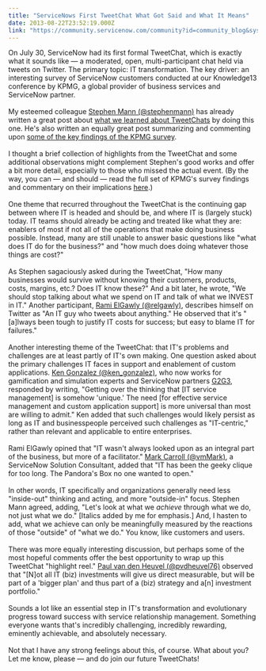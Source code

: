 ```yaml
---
title: "ServiceNows First TweetChat What Got Said and What It Means"
date: 2013-08-22T23:52:19.000Z
link: "https://community.servicenow.com/community?id=community_blog&sys_id=828da669dbd0dbc01dcaf3231f961936"
---
```

<p>On July 30, ServiceNow had its first formal TweetChat, which is exactly what it sounds like — a moderated, open, multi-participant chat held via tweets on Twitter. The primary topic: IT transformation. The key driver: an interesting survey of ServiceNow customers conducted at our Knowledge13 conference by KPMG, a global provider of business services and ServiceNow partner.<br/><br/>My esteemed colleague <a title="k-external-small" class="jive-link-external-small" href="http://www.twitter.com/stephenmann" rel="nofollow" target="_blank">Stephen Mann (@stephenmann)</a> has already written a great post about <a title="k-external-small" class="jive-link-external-small" href="%20http://community.servicenow.com/blog/stephenmann/10-tweet-chat-tips-social-learnings-first-kpmgservicenow-tweet-chat?destination=node/18328" rel="nofollow" target="_blank">what we learned about TweetChats</a> by doing this one. He's also written an equally great post summarizing and commenting upon <a title="k-external-small" class="jive-link-external-small" href="%20http://community.servicenow.com/blog/stephenmann/growing-use-itsm-and-itil-outside-it-organization-and-other-statistics" rel="nofollow" target="_blank">some of the key findings of the KPMG survey</a>. <br/><br/>I thought a brief collection of highlights from the TweetChat and some additional observations might complement Stephen's good works and offer a bit more detail, especially to those who missed the actual event. (By the way, you can — and should — read the full set of KPMG's survey findings and commentary on their implications <a title="k-external-small" class="jive-link-external-small" href="%20http://www.kpmginfo.com/NDPPS/eSolutions/187084_K13Results/index.html" rel="nofollow" target="_blank">here</a>.)<br/><br/>One theme that recurred throughout the TweetChat is the continuing gap between where IT is headed and should be, and where IT is (largely stuck) today. IT teams should already be acting and treated like what they are: enablers of most if not all of the operations that make doing business possible. Instead, many are still unable to answer basic questions like "what does IT do for the business?" and "how much does doing whatever those things are cost?"<br/><br/>As Stephen sagaciously asked during the TweetChat, "How many businesses would survive without knowing their customers, products, costs, margins, etc.? Does IT know these?" And a bit later, he wrote, "We should stop talking about what we spend on IT and talk of what we INVEST in IT." Another participant, <a title="k-external-small" class="jive-link-external-small" href="http://www.twitter.com/relgawly" rel="nofollow" target="_blank">Rami ElGawly (@relgawly)</a>, describes himself on Twitter as "An IT guy who tweets about anything." He observed that it's "[a]lways been tough to justify IT costs for success; but easy to blame IT for failures."<br/><br/>Another interesting theme of the TweetChat: that IT's problems and challenges are at least partly of IT's own making. One question asked about the primary challenges IT faces in support and enablement of custom applications. <a title="k-external-small" class="jive-link-external-small" href="http://www.twitter.com/ken_gonzalez" rel="nofollow" target="_blank">Ken Gonzalez (@ken_gonzalez)</a>, who now works for gamification and simulation experts and ServiceNow partners <a title="k-external-small" class="jive-link-external-small" href="http://www.g2g3.com" rel="nofollow" target="_blank">G2G3</a>, responded by writing, "Getting over the thinking that [IT service management] is somehow 'unique.' The need [for effective service management and custom application support] is more universal than most are willing to admit." Ken added that such challenges would likely persist as long as IT and businesspeople perceived such challenges as "IT-centric," rather than relevant and applicable to entire enterprises.<br/><br/>Rami ElGawly opined that "IT wasn't always looked upon as an integral part of the business, but more of a facilitator." <a title="k-external-small" class="jive-link-external-small" href="http://www.twitter.com/vmMark" rel="nofollow" target="_blank">Mark Carroll (@vmMark)</a>, a ServiceNow Solution Consultant, added that "IT has been the geeky clique for too long. The Pandora's Box no one wanted to open."<br/><br/>In other words, IT specifically and organizations generally need less "inside-out" thinking and acting, and more "outside-in" focus. Stephen Mann agreed, adding, "Let's look at what we <i>achieve</i> through what we do, not just what we do." [Italics added by me for emphasis.] And, I hasten to add, what we achieve can only be meaningfully measured by the reactions of those "outside" of "what we do." You know, like customers and users.<br/><br/>There was more equally interesting discussion, but perhaps some of the most hopeful comments offer the best opportunity to wrap up this TweetChat "highlight reel." <a title="k-external-small" class="jive-link-external-small" href="http://www.twitter.com/pvdheuvel76" rel="nofollow" target="_blank">Paul van den Heuvel (@pvdheuvel76)</a> observed that "[N]ot all IT (biz) investments will give us direct measurable, but will be part of a 'bigger plan' and thus part of a (biz) strategy and a[n] investment portfolio."<br/><br/>Sounds a lot like an essential step in IT's transformation and evolutionary progress toward success with service relationship management. Something everyone wants that's incredibly challenging, incredibly rewarding, eminently achievable, and absolutely necessary.<br/><br/>Not that I have any strong feelings about this, of course. What about you? Let me know, please — and do join our future TweetChats!</p>